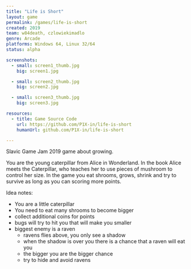 ```yaml
---
title: "Life is Short"
layout: game
permalink: /games/life-is-short
created: 2019
team: w84death, czlowiekimadlo
genre: Arcade
platforms: Windows 64, Linux 32/64
status: alpha

screenshots:
  - small: screen1_thumb.jpg
    big: screen1.jpg

  - small: screen2_thumb.jpg
    big: screen2.jpg

  - small: screen3_thumb.jpg
    big: screen3.jpg

resources:
  - title: Game Source Code
    url: https://github.com/P1X-in/life-is-short
    humanUrl: github.com/P1X-in/life-is-short

---
```


Slavic Game Jam 2019 game about growing.

You are the young caterpillar from Alice in Wonderland. In the book Alice meets the Caterpillar, who teaches her to use pieces of mushroom to control her size. In the game you eat shrooms, grows, shrink and try to survive as long as you can scoring more points.

Idea notes:

- You are a little caterpillar
- You need to eat many shrooms to become bigger
- collect additional coins for points
- bugs will try to hit you that will make you smaller
- biggest enemy is a raven
    - ravens flies above, you only see a shadow
    - when the shadow is over you there is a chance that a raven will eat you
    - the bigger you are the bigger chance
    - try to hide and avoid ravens
